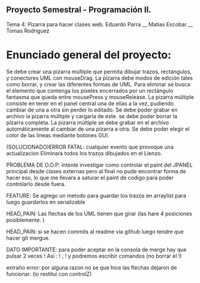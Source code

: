 ## Proyecto Semestral - Programación II.
Tema 4: Pizarra para hacer clases web.
Eduardo Parra __ Matias Escobar __ Tomas Rodriguez
# Enunciado general del proyecto: 
Se debe crear una pizarra múltiple que permita dibujar trazos, rectángulos, y conectores UML con mouseDrag.
La pizarra debe modos de edición tales como borrar, y crear las diferentes formas de UML.
Para eliminar se busca el elemento que contenga los pixeles encerrados por un rectángulo fantasma que queda entre mousePress y mouseRelease.
La pizarra múltiple consiste en tener en el panel central una de ellas a la vez, pudiendo cambiar de una a otra sin perder lo editado.
Se debe poder grabar en archivo la pizarra múltiple y cargarla de este. se debe poder borrar la pizarra completa.
La pizarra múltiple se debe grabar en el archivo automáticamente al cambiar de una pizarra a otra. Se debe poder elegir el color de las líneas mediante botones GUI.


(SOLUCIONADO)ERROR FATAL: cualquier evento que provoque una actualizacion Eliminara
todos los trazos dibujados en el Lienzo.

PROBLEMA DE O.O.P: intente investigar como controlar el paint del JPANEL principal desde clases externas pero al final no
pude encontrar forma de hacer eso, lo que me llevara a saturar el paint de codigo para poder controlarlo desde fuera.

FEATURE: Se agrego un metodo para guardar los trazos en arraylist para luego guardarlos en serializable

HEAD_PAIN: Las flechas de los UML tienen que girar (las hare 4 posiciones posiblemente. )

HEAD_PAIN: si se hacen commits al readme via github luego tendre que hacer git mergue.

DATO IMPORTANTE: para poder aceptar en la consola de merge hay que pulsar 2 veces !
 Asi :  !  ,  !  y podremos escribir comandos (no borrar el !)

extraño error: por alguna razon no se que hice las flechas dejaron de funcionar. (lo restitui con controlZ)


